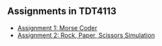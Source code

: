 Assignments in TDT4113
----------------------

* [Assignment 1: Morse Coder](a1/a1.pdf)
* [Assignment 2: Rock, Paper, Scissors Simulation](a2/a2.pdf)
